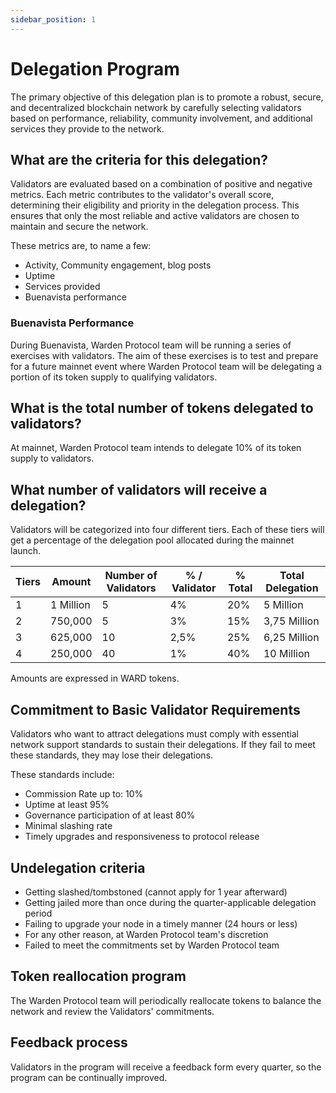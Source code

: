 ```yaml
---
sidebar_position: 1
---
```


# Delegation Program

The primary objective of this delegation plan is to promote a robust, secure,
and decentralized blockchain network by carefully selecting validators based
on performance, reliability, community involvement,
and additional services they provide to the network.

## What are the criteria for this delegation?

Validators are evaluated based on a combination of positive and negative metrics.
Each metric contributes to the validator's overall score, determining their eligibility and priority in the delegation process. This ensures that only the most reliable and active validators are chosen to maintain and secure the network.

These metrics are, to name a few:

- Activity, Community engagement, blog posts
- Uptime
- Services provided
- Buenavista performance

### Buenavista Performance

During Buenavista, Warden Protocol team will be running a series of exercises with validators.
The aim of these exercises is to test and prepare for a future mainnet event where
Warden Protocol team will be delegating a portion of its token supply to qualifying validators.

## What is the total number of tokens delegated to validators?

At mainnet, Warden Protocol team intends to delegate 10% of its token supply to validators.

## What number of validators will receive a delegation?

Validators will be categorized into four different tiers.
Each of these tiers will get a percentage of the delegation pool allocated during the mainnet launch.

| Tiers | Amount    | Number of Validators | % / Validator | % Total | Total Delegation |
| ----- | --------- | -------------------- | ------------- | ------- | ---------------- |
| 1     | 1 Million | 5                    | 4%            | 20%     | 5 Million        |
| 2     | 750,000   | 5                    | 3%            | 15%     | 3,75 Million     |
| 3     | 625,000   | 10                   | 2,5%          | 25%     | 6,25 Million     |
| 4     | 250,000   | 40                   | 1%            | 40%     | 10 Million       |

Amounts are expressed in WARD tokens.

## Commitment to Basic Validator Requirements

Validators who want to attract delegations must comply with essential network support standards
to sustain their delegations.
If they fail to meet these standards, they may lose their delegations.

These standards include:

- Commission Rate up to: 10%
- Uptime at least 95%
- Governance participation of at least 80%
- Minimal slashing rate
- Timely upgrades and responsiveness to protocol release

## Undelegation criteria

- Getting slashed/tombstoned (cannot apply for 1 year afterward)
- Getting jailed more than once during the quarter-applicable delegation period
- Failing to upgrade your node in a timely manner (24 hours or less)
- For any other reason, at Warden Protocol team's discretion
- Failed to meet the commitments set by Warden Protocol team

## Token reallocation program

The Warden Protocol team will periodically reallocate tokens to balance the network and review the Validators' commitments.

## Feedback process

Validators in the program will receive a feedback form every quarter, so the program can be continually improved.
